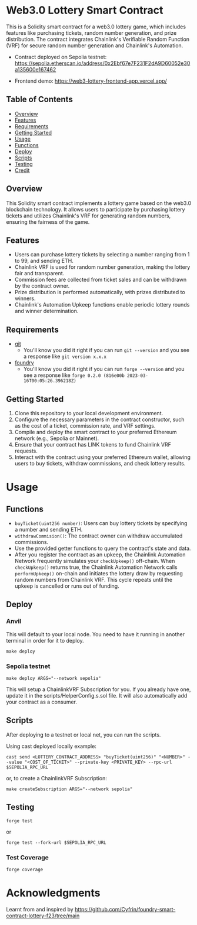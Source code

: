 # Web3.0 Lottery Smart Contract

This is a Solidity smart contract for a web3.0 lottery game, which includes features like purchasing tickets, random number generation, and prize distribution. The contract integrates Chainlink's Verifiable Random Function (VRF) for secure random number generation and Chainlink's Automation.

- Contract deployed on Sepolia testnet: https://sepolia.etherscan.io/address/0x2Ebf67e7F231F2dA9D60052e30a135600e167462

- Frontend demo: https://web3-lottery-frontend-app.vercel.app/

## Table of Contents

- [Overview](#overview)
- [Features](#features)
- [Requirements](#requirements)
- [Getting Started](#getting-started)
- [Usage](#usage)
- [Functions](#functions)
- [Deploy](#deploy)
- [Scripts](#scripts)
- [Testing](#testing)
- [Credit](#credit)

## Overview

This Solidity smart contract implements a lottery game based on the web3.0 blockchain technology. It allows users to participate by purchasing lottery tickets and utilizes Chainlink's VRF for generating random numbers, ensuring the fairness of the game.

## Features

- Users can purchase lottery tickets by selecting a number ranging from 1 to 99, and sending ETH.
- Chainlink VRF is used for random number generation, making the lottery fair and transparent.
- Commission fees are collected from ticket sales and can be withdrawn by the contract owner.
- Prize distribution is performed automatically, with prizes distributed to winners.
- Chainlink's Automation Upkeep functions enable periodic lottery rounds and winner determination.

## Requirements

- [git](https://git-scm.com/book/en/v2/Getting-Started-Installing-Git)
  - You'll know you did it right if you can run `git --version` and you see a response like `git version x.x.x`
- [foundry](https://getfoundry.sh/)
  - You'll know you did it right if you can run `forge --version` and you see a response like `forge 0.2.0 (816e00b 2023-03-16T00:05:26.396218Z)`

## Getting Started

1. Clone this repository to your local development environment.
2. Configure the necessary parameters in the contract constructor, such as the cost of a ticket, commission rate, and VRF settings.
3. Compile and deploy the smart contract to your preferred Ethereum network (e.g., Sepolia or Mainnet).
4. Ensure that your contract has LINK tokens to fund Chainlink VRF requests.
5. Interact with the contract using your preferred Ethereum wallet, allowing users to buy tickets, withdraw commissions, and check lottery results.

# Usage

## Functions

- `buyTicket(uint256 number)`: Users can buy lottery tickets by specifying a number and sending ETH.
- `withdrawCommision()`: The contract owner can withdraw accumulated commissions.
- Use the provided getter functions to query the contract's state and data.
- After you register the contract as an upkeep, the Chainlink Automation Network frequently simulates your `checkUpkeep()` off-chain. When `checkUpkeep()` returns true, the Chainlink Automation Network calls `performUpkeep()` on-chain and initiates the lottery draw by requesting random numbers from Chainlink VRF. This cycle repeats until the upkeep is cancelled or runs out of funding.

## Deploy

### Anvil

This will default to your local node. You need to have it running in another terminal in order for it to deploy.

```
make deploy
```

### Sepolia testnet

```
make deploy ARGS="--network sepolia"
```

This will setup a ChainlinkVRF Subscription for you. If you already have one, update it in the scripts/HelperConfig.s.sol file. It will also automatically add your contract as a consumer.

## Scripts

After deploying to a testnet or local net, you can run the scripts.

Using cast deployed locally example:

```
cast send <LOTTERY_CONTRACT_ADDRESS> "buyTicket(uint256)" "<NUMBER>" --value "<COST_OF_TICKET>" --private-key <PRIVATE_KEY> --rpc-url $SEPOLIA_RPC_URL
```

or, to create a ChainlinkVRF Subscription:

```
make createSubscription ARGS="--network sepolia"
```

## Testing

```
forge test
```

or

```
forge test --fork-url $SEPOLIA_RPC_URL
```

### Test Coverage

```
forge coverage
```

# Acknowledgments

Learnt from and inspired by https://github.com/Cyfrin/foundry-smart-contract-lottery-f23/tree/main
